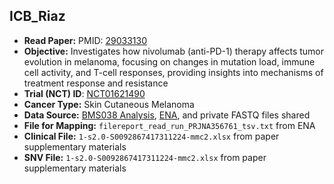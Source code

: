 ## ICB_Riaz

- **Read Paper:** PMID: [29033130](https://pubmed.ncbi.nlm.nih.gov/29033130)
- **Objective:** Investigates how nivolumab (anti-PD-1) therapy affects tumor evolution in melanoma, focusing on changes in mutation load, immune cell activity, and T-cell responses, providing insights into mechanisms of treatment response and resistance
- **Trial (NCT) ID**: [NCT01621490](https://clinicaltrials.gov/study/NCT01621490)
- **Cancer Type:** Skin Cutaneous Melanoma  
- **Data Source:** [BMS038 Analysis](https://github.com/riazn/bms038_analysis), [ENA](https://www.ebi.ac.uk/ena/browser/view/PRJNA356761), and private FASTQ files shared  
- **File for Mapping:** `filereport_read_run_PRJNA356761_tsv.txt` from ENA  
- **Clinical File:** `1-s2.0-S0092867417311224-mmc2.xlsx` from paper supplementary materials  
- **SNV File:** `1-s2.0-S0092867417311224-mmc2.xlsx` from paper supplementary materials
